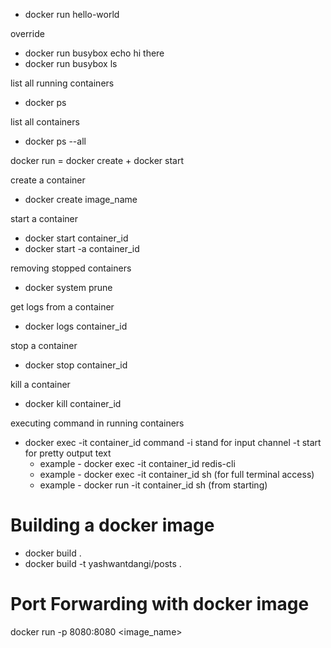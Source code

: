 - docker run hello-world

override

- docker run busybox echo hi there
- docker run busybox ls

list all running containers

- docker ps

list all containers

- docker ps --all

docker run = docker create + docker start

create a container

- docker create image_name

start a container

- docker start container_id
- docker start -a container_id

removing stopped containers

- docker system prune

get logs from a container

- docker logs container_id

stop a container

- docker stop container_id

kill a container

- docker kill container_id

executing command in running containers

- docker exec -it container_id command
  -i stand for input channel
  -t start for pretty output text
  - example - docker exec -it container_id redis-cli
  - example - docker exec -it container_id sh (for full terminal access)
  - example - docker run -it container_id sh (from starting)

# Building a docker image

- docker build .
- docker build -t yashwantdangi/posts .

# Port Forwarding with docker image

docker run -p 8080:8080 <image_name>
